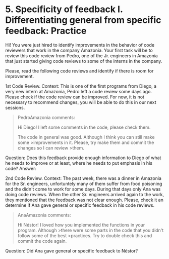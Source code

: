 # 5. Specificity of feedback I. Differentiating general from specific feedback: Practice


Hi! You were just hired to identify improvements in the behavior of code reviewers
that work in the company Amazonia. Your first task will be to review this code review from Pedro, one of the Jr. engineers in Amazonia that just started giving code reviews to some of the interns in the company.

Please, read the following code reviews and identify if there is room for improvement.

1st Code Review.
Context: This is one of the first programs from Diego, a very new intern at Amazonia, Pedro left a code review some days ago. Please check if the code review can be improved. For now, it is not necessary to recommend changes, you will be able to do this in our next sessions.

>PedroAmazonia comments:
>
>Hi Diego! I left some comments in the code, please check them.
>
> The code in general was good. Although I think you can still make some >improvements in it. Please, try make them and commit the changes so I can review >them.

Question: Does this feedback provide enough information to Diego of what he needs to improve or at least, where he needs to put emphasis in his code?
Answer:


2nd Code Review.
Context: The past week, there was a dinner in Amazonia for the Sr. engineers, unfortuntely many of them suffer from food poisoning and the didn't come to work for some days. During that days only Ana was doing code reviews. When the other Sr. engineers arrived again to the work, they  mentioned that the feedback was not clear enough. Please, check it an determine if Ana gave general or specific feedback in his code reviews.

>AnaAmazonia comments:
>
>Hi Néstor! I loved how you implemented the functions in your program. Although >there were some parts in the code that you didn't follow some of the best >practices. Try to double check this and commit the code again.

Question: Did Ana gave general or specific feedback to Néstor?
